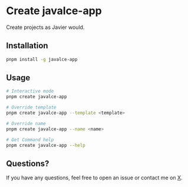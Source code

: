 # Create javalce-app

Create projects as Javier would.

## Installation

```bash
pnpm install -g javalce-app
```

## Usage

```bash
# Interactive mode
pnpm create javalce-app

# Override template
pnpm create javalce-app --template <template>

# Override name
pnpm create javalce-app --name <name>

# Get Command help
pnpm create javalce-app --help
```

## Questions?

If you have any questions, feel free to open an issue or contact me on [X](https://x.com/javalce).
